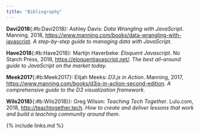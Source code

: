 ```yaml
---
title: "Bibliography"
---
```


**Davi2018**{:#b:Davi2018}: Ashley Davis: *Data Wrangling with JavaScript*. Manning, 2018, <https://www.manning.com/books/data-wrangling-with-javascript>. *A step-by-step guide to managing data with JavaScript.*

**Have2018**{:#b:Have2018}: Martijn Haverbeke: *Eloquent Javascript*. No Starch Press, 2018, <https://eloquentjavascript.net/>. *The best all-around guide to JavaScript on the market today.*

**Meek2017**{:#b:Meek2017}: Elijah Meeks: *D3.js in Action*. Manning, 2017, <https://www.manning.com/books/d3js-in-action-second-edition>. *A comprehensive guide to the D3 visualization framework.*

**Wils2018}**{:#b:Wils2018}}: Greg Wilson: *Teaching Tech Together*. Lulu.com, 2018, <http://teachtogether.tech>. *How to create and deliver lessons that work and build a teaching community around them.*

{% include links.md %}
